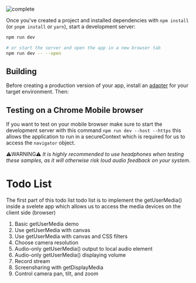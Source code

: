 
![complete](https://user-images.githubusercontent.com/72974932/147395289-51e06ab4-b157-439d-98f9-90d4698fe35f.png)


Once you've created a project and installed dependencies with `npm install` (or `pnpm install` or `yarn`), start a development server:

```bash
npm run dev

# or start the server and open the app in a new browser tab
npm run dev -- --open
```

## Building

Before creating a production version of your app, install an [adapter](https://kit.svelte.dev/docs#adapters) for your target environment. Then:



## Testing on a Chrome Mobile browser
If you want to test on your mobile browser make sure to start the development server with this command `npm run dev --host --https` this allows the application to run in a secureContext which is required for us to access the `navigator` object.

⚠️WARNING⚠️ *It is highly recommended to use headphones when testing these samples, as it will otherwise risk loud audio feedback on your system.*

Todo List
=========

The first part of this todo list todo list is to implement the getUserMedia() inside a svelete app which allows us to access the media devices on the client side (browser)

1. Basic getUserMedia demo
2. Use getUserMedia with canvas
3. Use getUserMedia with canvas and CSS filters
4. Choose camera resolution
5. Audio-only getUserMedia() output to local audio element
6. Audio-only getUserMedia() displaying volume
7. Record stream
8. Screensharing with getDisplayMedia
9. Control camera pan, tilt, and zoom
